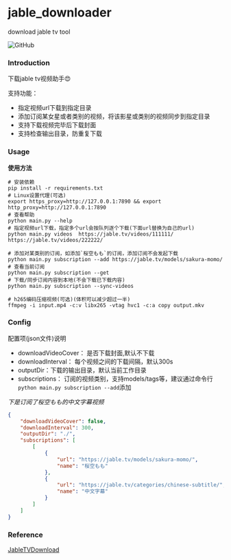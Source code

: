 # jable_downloader
download jable tv tool

![GitHub](https://img.shields.io/github/license/2niuhe/jable_downloader)


### Introduction
下载jable tv视频助手:heart_eyes:

支持功能：
- 指定视频url下载到指定目录
- 添加订阅某女星或者类别的视频，将该影星或类别的视频同步到指定目录
- 支持下载视频完毕后下载封面
- 支持检查输出目录，防重复下载

### Usage

**使用方法**

```shell
# 安装依赖
pip install -r requirements.txt
# Linux设置代理(可选)
export https_proxy=http://127.0.0.1:7890 && export http_proxy=http://127.0.0.1:7890
# 查看帮助
python main.py --help
# 指定视频url下载，指定多个url会按队列逐个下载(下面url替换为自己的url)
python main.py videos  https://jable.tv/videos/111111/  https://jable.tv/videos/222222/

# 添加对某类别的订阅，如添加`桜空もも`的订阅，添加订阅不会发起下载
python main.py subscription --add https://jable.tv/models/sakura-momo/
# 查看当前订阅
python main.py subscription --get
# 下载/同步订阅内容到本地(不会下载已下载内容)
python main.py subscription --sync-videos

# h265编码压缩视频(可选)(体积可以减少超过一半)
ffmpeg -i input.mp4 -c:v libx265 -vtag hvc1 -c:a copy output.mkv
```

### Config

配置项(json文件)说明

- downloadVideoCover： 是否下载封面,默认不下载
- downloadInterval： 每个视频之间的下载间隔，默认300s
- outputDir：下载的输出目录，默认当前工作目录
- subscriptions： 订阅的视频类别，支持models/tags等，建议通过命令行` python main.py subscription --add `添加

*下是订阅了桜空もも的中文字幕视频*

```json
{
    "downloadVideoCover": false,     
    "downloadInterval": 300,
    "outputDir": "./",
    "subscriptions": [
        [
            {
                "url": "https://jable.tv/models/sakura-momo/",
                "name": "桜空もも"
            },
            {
                "url": "https://jable.tv/categories/chinese-subtitle/",
                "name": "中文字幕"
            }
        ]
    ]
}
```

### Reference
[JableTVDownload](https://github.com/hcjohn463/JableTVDownload)
